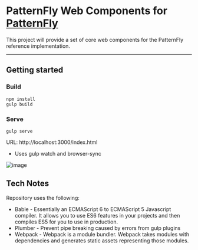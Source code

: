 # PatternFly Web Components for [PatternFly](https://www.patternfly.org)
This project will provide a set of core web components for the PatternFly reference implementation.

---

## Getting started
### Build
    npm install
    gulp build
### Serve
    gulp serve
URL: http://localhost:3000/index.html
* Uses gulp watch and browser-sync

![image](https://cloud.githubusercontent.com/assets/12733153/19868600/22d70806-9f7f-11e6-980c-f9bfb6bac027.png)

## Tech Notes

Repository uses the following:

* Bable - Essentially an ECMAScript 6 to ECMAScript 5 Javascript compiler. It allows you to use ES6 features in your projects and then compiles ES5 for you to use in production.
* Plumber - Prevent pipe breaking caused by errors from gulp plugins
* Webpack - Webpack is a module bundler. Webpack takes modules with dependencies and generates static assets representing those modules.

